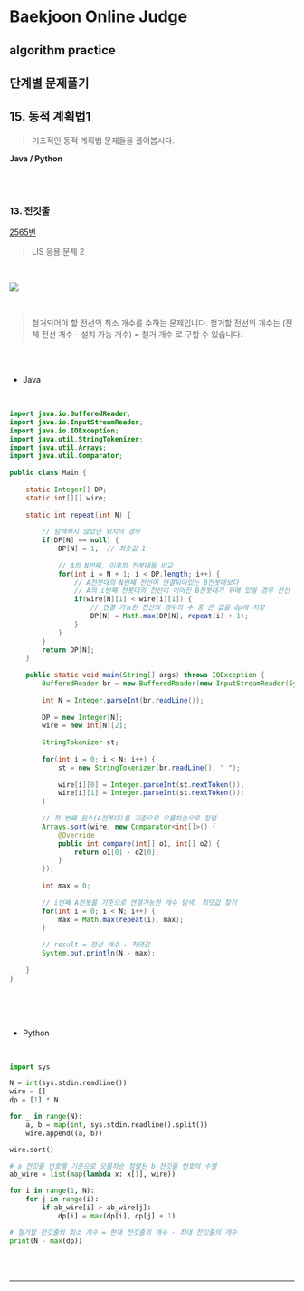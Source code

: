 # Baekjoon Online Judge

## algorithm practice

## 단계별 문제풀기

## 15. 동적 계획법1

> 기초적인 동적 계획법 문제들을 풀어봅시다.


**Java / Python**

<br><br>

### 13. 전깃줄
[2565번](https://www.acmicpc.net/problem/2565) 
> LIS 응용 문제 2

<br>

![](https://images.velog.io/images/jini_eun/post/86b6df09-07d2-4228-9249-2c2d468851d4/image.png)

<br>

> 철거되어야 할 전선의 최소 개수를 수하는 문제입니다. 
철거할 전선의 개수는 (전체 전선 개수 - 설치 가능 개수) = 철거 개수 
로 구할 수 있습니다. 

<br><br>

- Java

<br>

```java
import java.io.BufferedReader;
import java.io.InputStreamReader;
import java.io.IOException;
import java.util.StringTokenizer;
import java.util.Arrays;
import java.util.Comparator;
 
public class Main {
 
	static Integer[] DP;
	static int[][] wire;
    
	static int repeat(int N) {
		
		// 탐색하지 않았던 위치의 경우
		if(DP[N] == null) {
			DP[N] = 1;	// 최솟값 1
			
			// A의 N번째, 이후의 전봇대들 비교 
			for(int i = N + 1; i < DP.length; i++) {
				// A전봇대의 N번째 전선이 연결되어있는 B전봇대보다 
				// A의 i번째 전봇대의 전선이 이어진 B전봇대가 뒤에 있을 경우 전선 설치
				if(wire[N][1] < wire[i][1]) {
					// 연결 가능한 전선의 경우의 수 중 큰 값을 dp에 저장
					DP[N] = Math.max(DP[N], repeat(i) + 1);
				}
			}
		}
		return DP[N];
	}
	
	public static void main(String[] args) throws IOException {
		BufferedReader br = new BufferedReader(new InputStreamReader(System.in));
		
		int N = Integer.parseInt(br.readLine());
		
		DP = new Integer[N];
		wire = new int[N][2];
		
		StringTokenizer st;
		
		for(int i = 0; i < N; i++) {
			st = new StringTokenizer(br.readLine(), " ");
			
			wire[i][0] = Integer.parseInt(st.nextToken());
			wire[i][1] = Integer.parseInt(st.nextToken());
		}
		
		// 첫 번째 원소(A전봇대)를 기준으로 오름차순으로 정렬
		Arrays.sort(wire, new Comparator<int[]>() {
			@Override
			public int compare(int[] o1, int[] o2) {
				return o1[0] - o2[0];
			}
		});
		
		int max = 0;		
		
		// i번째 A전봇를 기준으로 연결가능한 개수 탐색, 최댓값 찾기
		for(int i = 0; i < N; i++) {
			max = Math.max(repeat(i), max);
		}
		
		// result = 전선 개수 - 최댓값 
		System.out.println(N - max);
		
	}
}
```


<br><br><br>

- Python 

<br>

```python
import sys

N = int(sys.stdin.readline())
wire = []
dp = [1] * N

for _ in range(N):
    a, b = map(int, sys.stdin.readline().split())
    wire.append((a, b))

wire.sort()

# a 전깃줄 번호를 기준으로 오름차순 정렬된 b 전깃줄 번호의 수열
ab_wire = list(map(lambda x: x[1], wire))

for i in range(1, N):
    for j in range(i):
        if ab_wire[i] > ab_wire[j]:
            dp[i] = max(dp[i], dp[j] + 1)

# 철거할 전깃줄의 최소 개수 = 현재 전깃줄의 개수 - 최대 전깃줄의 개수
print(N - max(dp))
```
<br><br>


---

<br>

